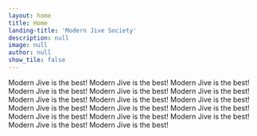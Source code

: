 ```yaml
---
layout: home
title: Home
landing-title: 'Modern Jive Society'
description: null
image: null
author: null
show_tile: false
---
```


Modern Jive is the best! Modern Jive is the best! Modern Jive is the best! Modern Jive is the best! Modern Jive is the best! Modern Jive is the best! Modern Jive is the best! Modern Jive is the best! Modern Jive is the best! Modern Jive is the best! Modern Jive is the best! Modern Jive is the best! Modern Jive is the best! Modern Jive is the best! Modern Jive is the best! Modern Jive is the best! Modern Jive is the best!
